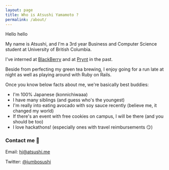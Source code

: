 ```yaml
---
layout: page
title: Who is Atsushi Yamamoto ?
permalink: /about/
---
```


Hello hello

My name is Atsushi, and I'm a 3rd year Business and Computer Science student at University of British Columbia.

I've interned at [BlackBerry](https://ca.blackberry.com/) and at [Prynt](https://www.prynt.co/) in the past.

Beside from perfecting my green tea brewing, I enjoy going for a run late at night as well as playing around with Ruby on Rails.

Once you know below facts about me, we're basically best buddies:

- I'm 100% Japanese (konnichiwaaa)
- I have many siblings (and guess who's the youngest)
- I'm really into eating avocado with soy sauce recently (believe me, it changed my world)
- If there's an event with free cookies on campus, I will be there (and you should be too)
- I love hackathons! (especially ones with travel reimbursements 😏)

### Contact me 👋

Email: [hi@atsushi.me](mailto:hi@atsushi.me)

Twitter: [@jumbosushi](https://twitter.com/jumbosushi)

